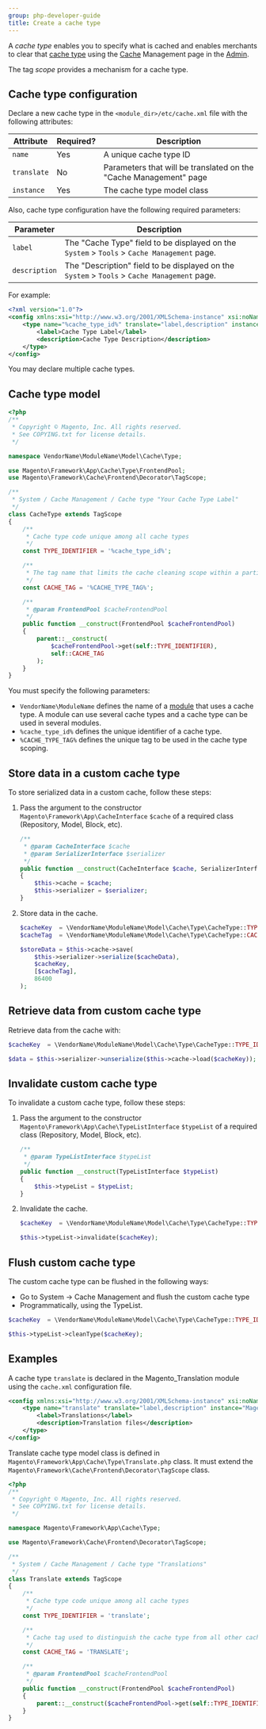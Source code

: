 ```yaml
---
group: php-developer-guide
title: Create a cache type
---
```


A *cache type* enables you to specify what is cached and enables merchants to clear that [cache type](https://glossary.magento.com/cache-type) using the [Cache](https://glossary.magento.com/cache) Management page in the [Admin](https://glossary.magento.com/magento-admin).

The tag *scope* provides a mechanism for a cache type.

## Cache type configuration

Declare a new cache type in the `<module_dir>/etc/cache.xml` file with the following attributes:

| Attribute | Required? | Description |
| --- | --- | --- |
| `name` | Yes | A unique cache type ID |
| `translate` | No | Parameters that will be translated on the "Cache Management" page |
| `instance` | Yes | The cache type model class |

Also, cache type configuration have the following required parameters:

| Parameter | Description |
| --- | --- |
| `label` | The "Cache Type" field to be displayed on the `System` > `Tools` > `Cache Management` page. |
| `description` | The "Description" field to be displayed on the `System` > `Tools` > `Cache Management` page. |

For example:

```xml
<?xml version="1.0"?>
<config xmlns:xsi="http://www.w3.org/2001/XMLSchema-instance" xsi:noNamespaceSchemaLocation="urn:magento:framework:Cache/etc/cache.xsd">
    <type name="%cache_type_id%" translate="label,description" instance="VendorName\ModuleName\Model\Cache\Type\CacheType">
        <label>Cache Type Label</label>
        <description>Cache Type Description</description>
    </type>
</config>
```

You may declare multiple cache types.

## Cache type model

```php
<?php
/**
 * Copyright © Magento, Inc. All rights reserved.
 * See COPYING.txt for license details.
 */

namespace VendorName\ModuleName\Model\Cache\Type;

use Magento\Framework\App\Cache\Type\FrontendPool;
use Magento\Framework\Cache\Frontend\Decorator\TagScope;

/**
 * System / Cache Management / Cache type "Your Cache Type Label"
 */
class CacheType extends TagScope
{
    /**
     * Cache type code unique among all cache types
     */
    const TYPE_IDENTIFIER = '%cache_type_id%';

    /**
     * The tag name that limits the cache cleaning scope within a particular tag
     */
    const CACHE_TAG = '%CACHE_TYPE_TAG%';

    /**
     * @param FrontendPool $cacheFrontendPool
     */
    public function __construct(FrontendPool $cacheFrontendPool)
    {
        parent::__construct(
            $cacheFrontendPool->get(self::TYPE_IDENTIFIER),
            self::CACHE_TAG
        );
    }
}
```

You must specify the following parameters:

*  `VendorName\ModuleName` defines the name of a [module](https://glossary.magento.com/module) that uses a cache type. A module can use several cache types and a cache type can be used in several modules.
*  `%cache_type_id%` defines the unique identifier of a cache type.
*  `%CACHE_TYPE_TAG%` defines the unique tag to be used in the cache type scoping.

## Store data in a custom cache type

To store serialized data in a custom cache, follow these steps:

1. Pass the argument to the constructor `Magento\Framework\App\CacheInterface` `$cache` of a required class (Repository, Model, Block, etc).

    ```php
    /**
     * @param CacheInterface $cache
     * @param SerializerInterface $serializer
     */
    public function __construct(CacheInterface $cache, SerializerInterface $serializer)
    {
        $this->cache = $cache;
        $this->serializer = $serializer;
    }
    ```

1. Store data in the cache.

    ```php
    $cacheKey  = \VendorName\ModuleName\Model\Cache\Type\CacheType::TYPE_IDENTIFIER;
    $cacheTag  = \VendorName\ModuleName\Model\Cache\Type\CacheType::CACHE_TAG;

    $storeData = $this->cache->save(
        $this->serializer->serialize($cacheData),
        $cacheKey,
        [$cacheTag],
        86400
    );
    ```

## Retrieve data from custom cache type

Retrieve data from the cache with:

```php
$cacheKey  = \VendorName\ModuleName\Model\Cache\Type\CacheType::TYPE_IDENTIFIER;

$data = $this->serializer->unserialize($this->cache->load($cacheKey));
```

## Invalidate custom cache type

To invalidate a custom cache type, follow these steps:

1. Pass the argument to the constructor `Magento\Framework\App\Cache\TypeListInterface` `$typeList` of a required class (Repository, Model, Block, etc).

    ```php
    /**
     * @param TypeListInterface $typeList
     */
    public function __construct(TypeListInterface $typeList)
    {
        $this->typeList = $typeList;
    }
    ```

1. Invalidate the cache.

    ```php
    $cacheKey  = \VendorName\ModuleName\Model\Cache\Type\CacheType::TYPE_IDENTIFIER;

    $this->typeList->invalidate($cacheKey);
    ```

## Flush custom cache type

The custom cache type can be flushed in the following ways:

*  Go to System -> Cache Management and flush the custom cache type
*  Programmatically, using the TypeList.

```php
$cacheKey  = \VendorName\ModuleName\Model\Cache\Type\CacheType::TYPE_IDENTIFIER;

$this->typeList->cleanType($cacheKey);
```

[tagscope]: https://github.com/magento/magento2/blob/2.4/lib/internal/Magento/Framework/Cache/Frontend/Decorator/TagScope.php
[type]: https://github.com/magento/magento2/blob/2.4/app/code/Magento/Customer/Model/Cache/Type/Notification.php

## Examples

A cache type `translate` is declared in the Magento_Translation module using the `cache.xml` configuration file.

```xml
<config xmlns:xsi="http://www.w3.org/2001/XMLSchema-instance" xsi:noNamespaceSchemaLocation="urn:magento:framework:Cache/etc/cache.xsd">
    <type name="translate" translate="label,description" instance="Magento\Framework\App\Cache\Type\Translate">
        <label>Translations</label>
        <description>Translation files</description>
    </type>
</config>
```

Translate cache type model class is defined in `Magento\Framework\App\Cache\Type\Translate.php` class. It must extend the `Magento\Framework\Cache\Frontend\Decorator\TagScope` class.

```php
<?php
/**
 * Copyright © Magento, Inc. All rights reserved.
 * See COPYING.txt for license details.
 */

namespace Magento\Framework\App\Cache\Type;

use Magento\Framework\Cache\Frontend\Decorator\TagScope;

/**
 * System / Cache Management / Cache type "Translations"
 */
class Translate extends TagScope
{
    /**
     * Cache type code unique among all cache types
     */
    const TYPE_IDENTIFIER = 'translate';

    /**
     * Cache tag used to distinguish the cache type from all other caches
     */
    const CACHE_TAG = 'TRANSLATE';

    /**
     * @param FrontendPool $cacheFrontendPool
     */
    public function __construct(FrontendPool $cacheFrontendPool)
    {
        parent::__construct($cacheFrontendPool->get(self::TYPE_IDENTIFIER), self::CACHE_TAG);
    }
}
```
